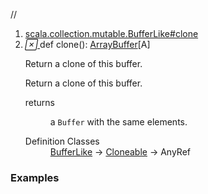 //
<ol>
<li><a href="https://www.scala-lang.org/api/2.12.3/scala/collection/mutable/ArrayBuffer.html#clone():This">scala.collection.mutable.BufferLike#clone</a></li>
<li name="scala.collection.mutable.BufferLike#clone" visbl="pub" class="indented0 " data-isabs="false" fullcomment="yes" group="Ungrouped"> <a id="clone():This"></a><a id="clone():ArrayBuffer[A]"></a> <span class="permalink"> <a href="../../../scala/collection/mutable/ArrayBuffer.html#clone():This" title="Permalink"> <i class="material-icons"></i> </a> </span> <span class="modifier_kind"> <span class="modifier"></span> <span class="kind">def</span> </span> <span class="symbol"> <span class="name">clone</span><span class="params">()</span><span class="result">: <a href="" class="extype" name="scala.collection.mutable.ArrayBuffer">ArrayBuffer</a>[<span class="extype" name="scala.collection.mutable.ArrayBuffer.A">A</span>]</span> </span> <p class="shortcomment cmt">Return a clone of this buffer.</p>
 <div class="fullcomment">
  <div class="comment cmt">
   <p>Return a clone of this buffer. </p>
  </div>
  <dl class="paramcmts block">
   <dt>
    returns
   </dt>
   <dd class="cmt">
    <p>a <code>Buffer</code> with the same elements.</p>
   </dd>
  </dl>
  <dl class="attributes block"> 
   <dt>
    Definition Classes
   </dt>
   <dd>
    <a href="BufferLike.html" class="extype" name="scala.collection.mutable.BufferLike">BufferLike</a> → 
    <a href="Cloneable.html" class="extype" name="scala.collection.mutable.Cloneable">Cloneable</a> → AnyRef
   </dd>
  </dl>
 </div> </li>
        </ol>


### Examples















